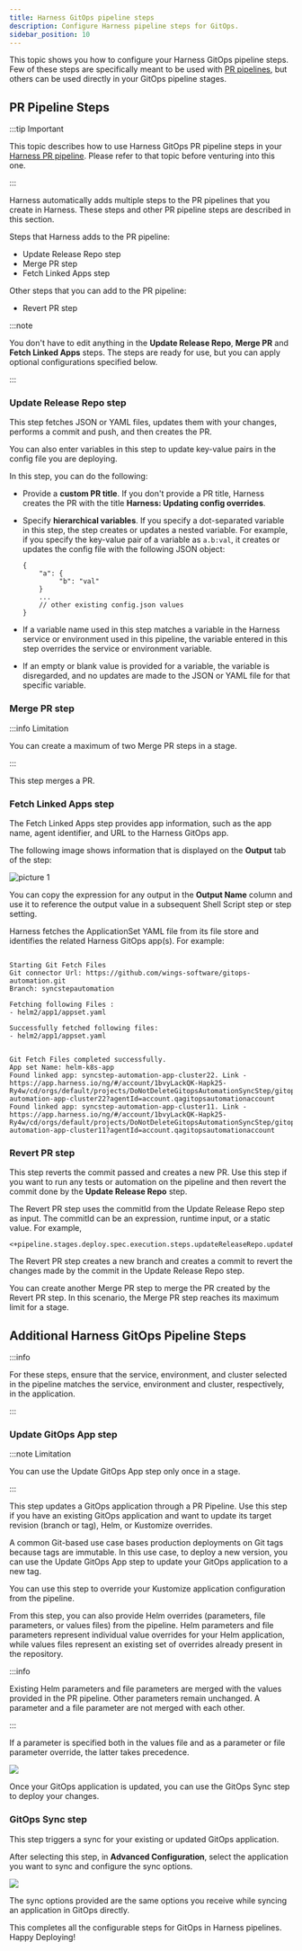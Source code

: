 ```yaml
---
title: Harness GitOps pipeline steps
description: Configure Harness pipeline steps for GitOps.
sidebar_position: 10
---
```


This topic shows you how to configure your Harness GitOps pipeline steps. Few of these steps are specifically meant to be used with [PR pipelines](/docs/continuous-delivery/gitops/pr-pipelines/pr-pipelines-basics.md), but others can be used directly in your GitOps pipeline stages. 

## PR Pipeline Steps

:::tip Important

This topic describes how to use Harness GitOps PR pipeline steps in your [Harness PR pipeline](/docs/continuous-delivery/gitops/pr-pipelines/pr-pipelines.md). Please refer to that topic before venturing into this one.

:::

Harness automatically adds multiple steps to the PR pipelines that you create in Harness. These steps and other PR pipeline steps are described in this section.

Steps that Harness adds to the PR pipeline:
- Update Release Repo step
- Merge PR step
- Fetch Linked Apps step

Other steps that you can add to the PR pipeline:
- Revert PR step

:::note

You don't have to edit anything in the **Update Release Repo**, **Merge PR** and **Fetch Linked Apps** steps. The steps are ready for use, but you can apply optional configurations specified below.

:::

### Update Release Repo step

This step fetches JSON or YAML files, updates them with your changes, performs a commit and push, and then creates the PR.

You can also enter variables in this step to update key-value pairs in the config file you are deploying.

In this step, you can do the following:

- Provide a **custom PR title**. If you don't provide a PR title, Harness creates the PR with the title **Harness: Updating config overrides**.

- Specify **hierarchical variables**. If you specify a dot-separated variable in this step, the step creates or updates a nested variable. For example, if you specify the key-value pair of a variable as `a.b:val`, it creates or updates the config file with the following JSON object:
   ```
   {
       "a": {
            "b": "val"
       }
       ...
       // other existing config.json values
   }
   ```

- If a variable name used in this step matches a variable in the Harness service or environment used in this pipeline, the variable entered in this step overrides the service or environment variable.

- If an empty or blank value is provided for a variable, the variable is disregarded, and no updates are made to the JSON or YAML file for that specific variable.

### Merge PR step

:::info Limitation

You can create a maximum of two Merge PR steps in a stage.

:::

This step merges a PR.

### Fetch Linked Apps step

The Fetch Linked Apps step provides app information, such as the app name, agent identifier, and URL to the Harness GitOps app.

The following image shows information that is displayed on the **Output** tab of the step:

![picture 1](static/9b9bdbb81176317f5eafdd31e982b081ba449514f56fa5d9222effc03f69bd88.png)

You can copy the expression for any output in the **Output Name** column and use it to reference the output value in a subsequent Shell Script step or step setting.

Harness fetches the ApplicationSet YAML file from its file store and identifies the related Harness GitOps app(s). For example: 

```

Starting Git Fetch Files
Git connector Url: https://github.com/wings-software/gitops-automation.git
Branch: syncstepautomation

Fetching following Files :
- helm2/app1/appset.yaml

Successfully fetched following files:
- helm2/app1/appset.yaml


Git Fetch Files completed successfully.
App set Name: helm-k8s-app
Found linked app: syncstep-automation-app-cluster22. Link - https://app.harness.io/ng/#/account/1bvyLackQK-Hapk25-Ry4w/cd/orgs/default/projects/DoNotDeleteGitopsAutomationSyncStep/gitops/applications/syncstep-automation-app-cluster22?agentId=account.qagitopsautomationaccount
Found linked app: syncstep-automation-app-cluster11. Link - https://app.harness.io/ng/#/account/1bvyLackQK-Hapk25-Ry4w/cd/orgs/default/projects/DoNotDeleteGitopsAutomationSyncStep/gitops/applications/syncstep-automation-app-cluster11?agentId=account.qagitopsautomationaccount
```

### Revert PR step

This step reverts the commit passed and creates a new PR. Use this step if you want to run any tests or automation on the pipeline and then revert the commit done by the **Update Release Repo** step.

The Revert PR step uses the commitId from the Update Release Repo step as input. The commitId can be an expression, runtime input, or a static value. For example,

```
<+pipeline.stages.deploy.spec.execution.steps.updateReleaseRepo.updateReleaseRepoOutcome.commitId>
```

The Revert PR step creates a new branch and creates a commit to revert the changes made by the commit in the Update Release Repo step.

You can create another Merge PR step to merge the PR created by the Revert PR step. In this scenario, the Merge PR step reaches its maximum limit for a stage.

## Additional Harness GitOps Pipeline Steps

:::info

For these steps, ensure that the service, environment, and cluster selected in the pipeline matches the service, environment and cluster, respectively, in the application.

:::

### Update GitOps App step

:::note Limitation

You can use the Update GitOps App step only once in a stage.

:::

This step updates a GitOps application through a PR Pipeline. Use this step if you have an existing GitOps application and want to update its target revision (branch or tag), Helm, or Kustomize overrides.

A common Git-based use case bases production deployments on Git tags because tags are immutable. In this use case, to deploy a new version, you can use the Update GitOps App step to update your GitOps application to a new tag.

You can use this step to override your Kustomize application configuration from the pipeline. 

From this step, you can also provide Helm overrides (parameters, file parameters, or values files) from the pipeline. Helm parameters and file parameters represent individual value overrides for your Helm application, while values files represent an existing set of overrides already present in the repository.

:::info

Existing Helm parameters and file parameters are merged with the values provided in the PR pipeline. Other parameters remain unchanged. A parameter and a file parameter are not merged with each other.

:::

If a parameter is specified both in the values file and as a parameter or file parameter override, the latter takes precedence.

![](static/harness-git-ops-application-set-tutorial-64.png)

Once your GitOps application is updated, you can use the GitOps Sync step to deploy your changes.

### GitOps Sync step

This step triggers a sync for your existing or updated GitOps application.

After selecting this step, in **Advanced Configuration**, select the application you want to sync and configure the sync options.

![](./static/gitopssync-step.png)

The sync options provided are the same options you receive while syncing an application in GitOps directly.

This completes all the configurable steps for GitOps in Harness pipelines. Happy Deploying!
